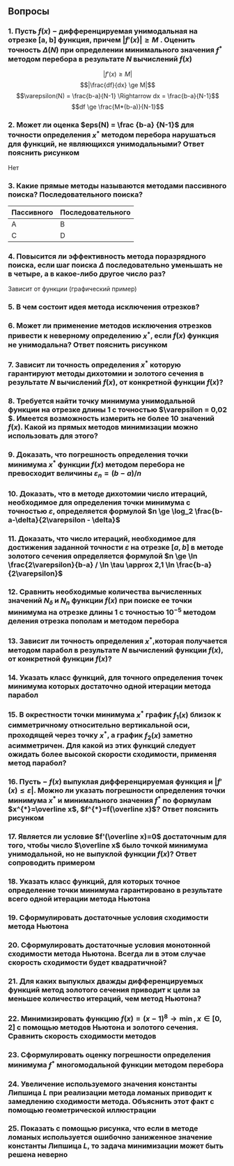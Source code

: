 ## Вопросы

### 1. Пусть $f(x)$ − дифференцируемая унимодальная на отрезке [a, b] функция, причем $|f'(x)| \ge M$ . Оценить точность $\Delta(N)$ при определении минимального значения $f^{*}$ методом перебора в результате $N$ вычислений $f(x)$

$$|f'(x) \ge M|$$
$$|\frac{df}{dx} \ge M|$$
$$\varepsilon(N) = \frac{b-a}{N-1} \Rightarrow dx = \frac{b-a}{N-1}$$
$$df \ge \frac{M*(b-a)}{N-1}$$

### 2. Может ли оценка $eps(N) = \frac {b-a} {N-1}$ для точности определения $x^{*}$ методом перебора нарушаться для функций, не являющихся унимодальными? Ответ пояснить рисунком

Нет

### 3. Какие прямые методы называются методами пассивного поиска? Последовательного поиска?

| Пассивного | Последовательного |
| :--------- | :---------------- |
| A          | B                 |
| C          | D                 |

### 4. Повысится ли эффективность метода поразрядного поиска, если шаг поиска $\Delta$ последовательно уменьшать не в четыре, а в какое-либо другое число раз?

Зависит от функции (графический пример)

### 5. В чем состоит идея метода исключения отрезков?

### 6. Может ли применение методов исключения отрезков привести к неверному определению $x^{*}$, если $f(x)$ функция не унимодальна? Ответ пояснить рисунком

### 7. Зависит ли точность определения $x^{*}$ которую гарантируют методы дихотомии и золотого сечения в результате $N$ вычислений $f(x)$, от конкретной функции $f(x)$?

### 8. Требуется найти точку минимума унимодальной функции на отрезке длины 1 с точностью $\varepsilon = 0,02 $. Имеется возможность измерить не более 10 значений $f(x)$. Какой из прямых методов минимизации можно использовать для этого?

### 9. Доказать, что погрешность определения точки минимума $x^{*}$ функции $f(x)$ методом перебора не превосходит величины $\varepsilon_n = (b-a)/n$

### 10. Доказать, что в методе дихотомии число итераций, необходимое для определения точки минимума с точностью $\varepsilon$, определяется формулой $n \ge \log_2 \frac{b-a-\delta}{2\varepsilon - \delta}$

### 11. Доказать, что число итераций, необходимое для достижения заданной точности $\varepsilon$ на отрезке $[a, b]$ в методе золотого сечения определяется формулой $n \ge \ln \frac{2\varepsilon}{b-a} / \ln \tau \approx 2,1 \ln \frac{b-a}{2\varepsilon}$

### 12. Сравнить необходимые количества вычисленных значений $N_\delta$ и $N_n$ функции $f(x)$ при поиске ее точки минимума на отрезке длины 1 с точностью $10^{-5}$ методом деления отрезка пополам и методом перебора

### 13. Зависит ли точность определения $x^{*}$,которая получается методом парабол в результате $N$ вычислений функции $f(x)$, от конкретной функции $f(x)$?

### 14. Указать класс функций, для точного определения точек минимума которых достаточно одной итерации метода парабол

### 15. В окрестности точки минимума $x^{*}$ график $f_1(x)$ близок к симметричному относительно вертикальной оси, проходящей через точку $x^{*}$, а график $f_2(x)$ заметно асимметричен. Для какой из этих функций следует ожидать более высокой скорости сходимости, применяя метод парабол?

### 16. Пусть − $f(x)$ выпуклая дифференцируемая функция и $|f'(x) \le \varepsilon|$. Можно ли указать погрешности определения точки минимума $x^{*}$ и минимального значения $f^{*}$ по формулам $x^{*}=\overline x$, $f^{*}=f(\overline x)$? Ответ пояснить рисунком

### 17. Является ли условие $f'(\overline x)=0$ достаточным для того, чтобы число $\overline x$ было точкой минимума унимодальной, но не выпуклой функции $f(x)$? Ответ сопроводить примером

### 18. Указать класс функций, для которых точное определение точки минимума гарантировано в результате всего одной итерации метода Ньютона

### 19. Сформулировать достаточные условия сходимости метода Ньютона

### 20. Сформулировать достаточные условия монотонной сходимости метода Ньютона. Всегда ли в этом случае скорость сходимости будет квадратичной?

### 21. Для каких выпуклых дважды дифференцируемых функций метод золотого сечения приводит к цели за меньшее количество итераций, чем метод Ньютона?

### 22. Минимизировать функцию $f(x)=(x-1)^8 \rightarrow \min, x \in [0, 2]$ с помощью методов Ньютона и золотого сечения. Сравнить скорость сходимости методов

### 23. Сформулировать оценку погрешности определения минимума $f^{*}$ многомодальной функции методом перебора

### 24. Увеличение используемого значения константы Липшица $L$ при реализации метода ломаных приводит к замедлению сходимости метода. Объяснить этот факт с помощью геометрической иллюстрации

### 25. Показать с помощью рисунка, что если в методе ломаных используется ошибочно заниженное значение константы Липшица $L$, то задача минимизации может быть решена неверно
